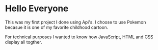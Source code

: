 # Hello Everyone 

This was my first project I done using Api's. I choose to use Pokemon becasue it is one of my favorite childhood cartoon.

For technical purposes I wanted to know how JavaScript, HTML and CSS display all togther.
